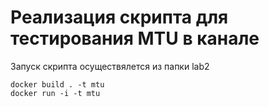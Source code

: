 # Реализация скрипта для тестирования MTU в канале

Запуск скрипта осуществялется из папки lab2

```
docker build . -t mtu
docker run -i -t mtu
```

